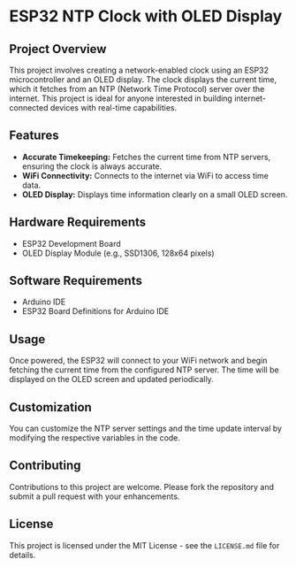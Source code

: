 # ESP32 NTP Clock with OLED Display

## Project Overview
This project involves creating a network-enabled clock using an ESP32 microcontroller and an OLED display. The clock displays the current time, which it fetches from an NTP (Network Time Protocol) server over the internet. This project is ideal for anyone interested in building internet-connected devices with real-time capabilities.

## Features
- **Accurate Timekeeping:** Fetches the current time from NTP servers, ensuring the clock is always accurate.
- **WiFi Connectivity:** Connects to the internet via WiFi to access time data.
- **OLED Display:** Displays time information clearly on a small OLED screen.

## Hardware Requirements
- ESP32 Development Board
- OLED Display Module (e.g., SSD1306, 128x64 pixels)

## Software Requirements
- Arduino IDE
- ESP32 Board Definitions for Arduino IDE

## Usage
Once powered, the ESP32 will connect to your WiFi network and begin fetching the current time from the configured NTP server. The time will be displayed on the OLED screen and updated periodically.

## Customization
You can customize the NTP server settings and the time update interval by modifying the respective variables in the code.

## Contributing
Contributions to this project are welcome. Please fork the repository and submit a pull request with your enhancements.

## License
This project is licensed under the MIT License - see the `LICENSE.md` file for details.
